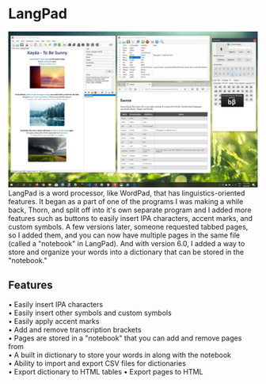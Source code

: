 # LangPad
![Screenshot](https://github.com/ianmartinez/LangPad/raw/master/Screenshot.jpg)
LangPad is a word processor, like WordPad, that has linguistics-oriented features. It began as a part of one of the programs I was making a while back, Thorn,  and split off into it's own separate program and I added more features such as buttons to easily insert IPA characters, accent marks, and custom symbols. A few versions later, someone requested tabbed pages, so I added them, and you can now have multiple pages in the same file (called a "notebook" in LangPad). And with version 6.0, I added a way to store and organize your words into a dictionary that can be stored in the "notebook." 

## Features
• Easily insert IPA characters    
• Easily insert other symbols and custom symbols     
• Easily apply accent marks       
• Add and remove transcription brackets   
• Pages are stored in a "notebook" that you can add and remove pages from     
• A built in dictionary to store your words in along with the notebook         
• Ability to import and export CSV files for dictionaries   
• Export dictionary to HTML tables
• Export pages to HTML
